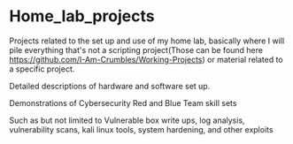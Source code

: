 # Home_lab_projects
Projects related to the set up and use of my home lab, basically where I will pile everything that's not a scripting project(Those can be found here https://github.com/I-Am-Crumbles/Working-Projects) or material related to a specific project.

Detailed descriptions of hardware and software set up.

Demonstrations of Cybersecurity Red and Blue Team skill sets 

Such as but not limited to Vulnerable box write ups, log analysis, vulnerability scans, kali linux tools, system hardening, and other exploits
